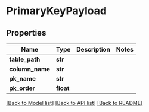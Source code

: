# PrimaryKeyPayload

## Properties
Name | Type | Description | Notes
------------ | ------------- | ------------- | -------------
**table_path** | **str** |  | 
**column_name** | **str** |  | 
**pk_name** | **str** |  | 
**pk_order** | **float** |  | 

[[Back to Model list]](../README.md#documentation-for-models) [[Back to API list]](../README.md#documentation-for-api-endpoints) [[Back to README]](../README.md)

